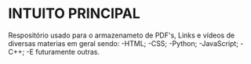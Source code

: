 # INTUITO PRINCIPAL
Respositório usado para o armazenameto de PDF's, Links e vídeos de diversas materias em geral sendo:
-HTML;
-CSS;
-Python;
-JavaScript;
-C++;
-E futuramente outras.
